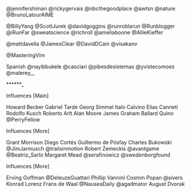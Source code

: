 @jennifershiman @rickygervais @nbcthegoodplace
@awtsn @nature @BrunoLatourAIME 

@BillyYang @ScottJurek @davidgoggins @runroblarun @Runblogger @iRunFar @sweatscience @richroll 
@ameliaboone @AllieKieffer

@mattdavella @JamesClear 
@DavidDCain @visakanv


@MasteringVim

Spanish
@nayibbukele @casciari @pibesdesistemas @yvistecomoes @malerey__

******_

Influences [Main]

Howard Becker 
Gabriel Tarde
Georg Simmel
Italo Calvino
Elias Canneti
Rodolfo Kusch
Roberto Arlt
Alan Moore
James Graham Ballard 
Quino
@PerryFellow

Influences [More]

Grant Morrison
Diego Cortés
Guillermo de Pósfay
Charles Bukowski
@JimJarmusch
@trailsinmotion
Robert Zemeckis
@avantgame
@Beatriz_Sarlo
Margaret Mead
@serafinowicz
@swedenborgfound

Influences [More]

Erving Goffman
@DeleuzeGuattari
Phillip Vannini
Cosmin Popan
@sivers
Konrad Lorenz
Frans de Waal
@NauseaDaily
@agadmator
August Dvorak

